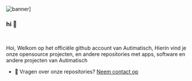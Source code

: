 ![banner](https://autimatisch.nl/wp-content/uploads/2022/07/text-only-NEW-768x82.png)]

### hi 👋 
<br />

Hoi, Welkom op het officiële github account van Autimatisch, Hierin vind je onze opensource projecten, en andere repositories met apps, software en andere projecten van Autimatisch 

  
- 💼 Vragen over onze repositories? [Neem contact op](url:https://www.autimatisch.nl/contact)


